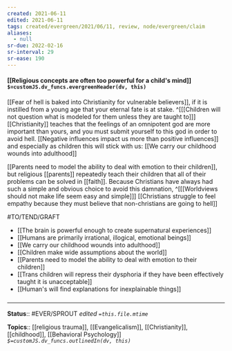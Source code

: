 ```yaml
---
created: 2021-06-11
edited: 2021-06-11
tags: created/evergreen/2021/06/11, review, node/evergreen/claim
aliases:
  - null
sr-due: 2022-02-16
sr-interval: 29
sr-ease: 190
---
```


#### [[Religious concepts are often too powerful for a child's mind]] `$=customJS.dv_funcs.evergreenHeader(dv, this)`

[[Fear of hell is baked into Christianity for vulnerable believers]], if it is instilled from a young age that your eternal fate is at stake.
^[[[Children will not question what is modeled for them unless they are taught to]]]
[[Christianity]] teaches that the feelings of an omnipotent god are more important than yours,
and you must submit yourself to this god in order to avoid hell.
[[Negative influences impact us more than positive influences]] and especially as children this will stick with us:
[[We carry our childhood wounds into adulthood]]

[[Parents need to model the ability to deal with emotion to their children]],
but religious [[parents]] repeatedly teach their children that all of their problems can be solved in [[faith]].
Because Christians have always had such a simple and obvious choice to avoid this damnation, 
^[[[Worldviews should not make life seem easy and simple]]]
[[Christians struggle to feel empathy because they must believe that non-christians are going to hell]]

#TO/TEND/GRAFT 
- [[The brain is powerful enough to create supernatural experiences]]
- [[Humans are primarily irrational, illogical, emotional beings]]
- [[We carry our childhood wounds into adulthood]]
- [[Children make wide assumptions about the world]]
- [[Parents need to model the ability to deal with emotion to their children]]
- [[Trans children will repress their dysphoria if they have been effectively taught it is unacceptable]]
- [[Human's will find explanations for inexplainable things]]

### <hr class="footnote"/>

**Status**:: #EVER/SPROUT 
*edited `=this.file.mtime`*

**Topics**:: [[religious trauma]], [[Evangelicalism]], [[Christianity]], [[childhood]], [[Behavioral Psychology]]
*`$=customJS.dv_funcs.outlinedIn(dv, this)`*
